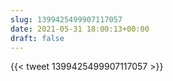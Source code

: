 ```yaml
---
slug: 1399425499907117057
date: 2021-05-31 18:00:13+00:00
draft: false
---
```


{{< tweet 1399425499907117057 >}}

